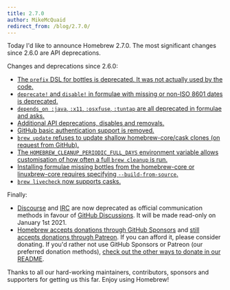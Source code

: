 ```yaml
---
title: 2.7.0
author: MikeMcQuaid
redirect_from: /blog/2.7.0/
---
```

Today I'd like to announce Homebrew 2.7.0. The most significant changes since 2.6.0 are API deprecations.

Changes and deprecations since 2.6.0:

- [The `prefix` DSL for bottles is deprecated. It was not actually used by the code.](https://github.com/Homebrew/brew/pull/9482)
- [`deprecate!` and `disable!` in formulae with missing or non-ISO 8601 dates is deprecated.](https://github.com/Homebrew/brew/pull/9478)
- [`depends_on :java`, `:x11`, `:osxfuse`, `:tuntap` are all deprecated in formulae and asks.](https://github.com/Homebrew/brew/pull/9403)
- [Additional API deprecations, disables and removals.](https://github.com/Homebrew/brew/pull/10056)
- [GitHub basic authentication support is removed.](https://github.com/Homebrew/brew/pull/10045)
- [`brew update` refuses to update shallow homebrew-core/cask clones (on request from GitHub).](https://github.com/Homebrew/brew/pull/9383)
- [The `HOMEBREW_CLEANUP_PERIODIC_FULL_DAYS` environment variable allows customisation of how often a full `brew cleanup` is run.](https://github.com/Homebrew/brew/pull/9477)
- [Installing formulae missing bottles from the homebrew-core or linuxbrew-core requires specifying `--build-from-source`.](https://github.com/Homebrew/brew/pull/9518)
- [`brew livecheck` now supports casks.](https://github.com/Homebrew/brew/pull/8578)

Finally:

- [Discourse](https://github.com/Homebrew/brew/pull/9144) and [IRC](https://github.com/Homebrew/brew/pull/8981) are now deprecated as official communication methods in favour of [GitHub Discussions](https://github.com/Homebrew/brew/pull/8802). It will be made read-only on January 1st 2021.
- [Homebrew accepts donations through GitHub Sponsors](https://github.com/sponsors/Homebrew) and [still accepts donations through Patreon](https://www.patreon.com/homebrew). If you can afford it, please consider donating. If you'd rather not use GitHub Sponsors or Patreon (our preferred donation methods), [check out the other ways to donate in our README](https://github.com/homebrew/brew/#donations).

Thanks to all our hard-working maintainers, contributors, sponsors and supporters for getting us this far. Enjoy using Homebrew!
